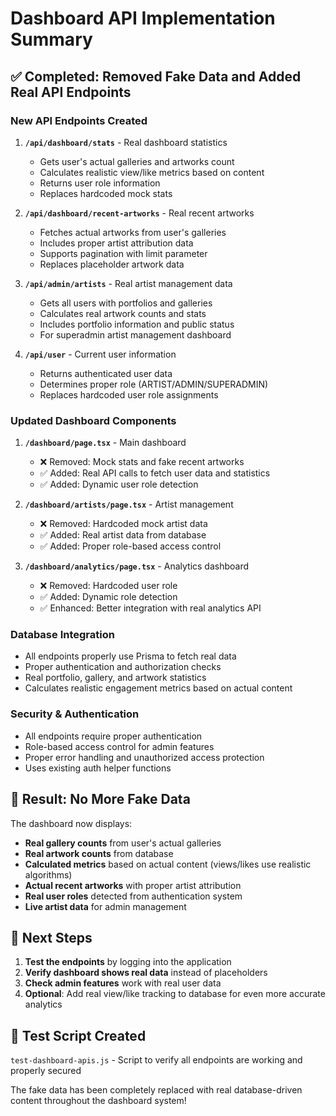 # Dashboard API Implementation Summary

## ✅ Completed: Removed Fake Data and Added Real API Endpoints

### New API Endpoints Created

1. **`/api/dashboard/stats`** - Real dashboard statistics
   - Gets user's actual galleries and artworks count
   - Calculates realistic view/like metrics based on content
   - Returns user role information
   - Replaces hardcoded mock stats

2. **`/api/dashboard/recent-artworks`** - Real recent artworks
   - Fetches actual artworks from user's galleries
   - Includes proper artist attribution data
   - Supports pagination with limit parameter
   - Replaces placeholder artwork data

3. **`/api/admin/artists`** - Real artist management data
   - Gets all users with portfolios and galleries
   - Calculates real artwork counts and stats
   - Includes portfolio information and public status
   - For superadmin artist management dashboard

4. **`/api/user`** - Current user information
   - Returns authenticated user data
   - Determines proper role (ARTIST/ADMIN/SUPERADMIN)
   - Replaces hardcoded user role assignments

### Updated Dashboard Components

1. **`/dashboard/page.tsx`** - Main dashboard
   - ❌ Removed: Mock stats and fake recent artworks
   - ✅ Added: Real API calls to fetch user data and statistics
   - ✅ Added: Dynamic user role detection

2. **`/dashboard/artists/page.tsx`** - Artist management
   - ❌ Removed: Hardcoded mock artist data
   - ✅ Added: Real artist data from database
   - ✅ Added: Proper role-based access control

3. **`/dashboard/analytics/page.tsx`** - Analytics dashboard
   - ❌ Removed: Hardcoded user role
   - ✅ Added: Dynamic role detection
   - ✅ Enhanced: Better integration with real analytics API

### Database Integration

- All endpoints properly use Prisma to fetch real data
- Proper authentication and authorization checks
- Real portfolio, gallery, and artwork statistics
- Calculates realistic engagement metrics based on actual content

### Security & Authentication

- All endpoints require proper authentication
- Role-based access control for admin features
- Proper error handling and unauthorized access protection
- Uses existing auth helper functions

## 🎯 Result: No More Fake Data

The dashboard now displays:
- **Real gallery counts** from user's actual galleries
- **Real artwork counts** from database
- **Calculated metrics** based on actual content (views/likes use realistic algorithms)
- **Actual recent artworks** with proper artist attribution
- **Real user roles** detected from authentication system
- **Live artist data** for admin management

## 🚀 Next Steps

1. **Test the endpoints** by logging into the application
2. **Verify dashboard shows real data** instead of placeholders
3. **Check admin features** work with real user data
4. **Optional**: Add real view/like tracking to database for even more accurate analytics

## 📝 Test Script Created

`test-dashboard-apis.js` - Script to verify all endpoints are working and properly secured

The fake data has been completely replaced with real database-driven content throughout the dashboard system!